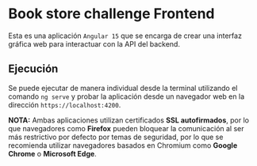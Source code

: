 # Book store challenge Frontend
Esta es una aplicación `Angular 15` que se encarga de crear una interfaz gráfica web para interactuar con la API del backend.

## Ejecución
Se puede ejecutar de manera individual desde la terminal utilizando el comando `ng serve` y probar la aplicación desde un navegador web en la dirección `https://localhost:4200`.

**NOTA:** Ambas aplicaciones utilizan certificados **SSL autofirmados**, por lo que navegadores como **Firefox** pueden bloquear la comunicación al ser más restrictivo por defecto por temas de seguridad, por lo que se recomienda utilizar navegadores basados en Chromium como **Google Chrome** o **Microsoft Edge**.
